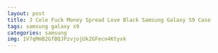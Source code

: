 ```yaml
---
layout: post
title: J Cole Fuck Money Spread Love Black Samsung Galaxy S9 Case
tags: samsung galaxy s9
categories: samsung
img: 1V7qMmB2GfBQJPzvjojUk2GFecn4Ktyxk
---
```

